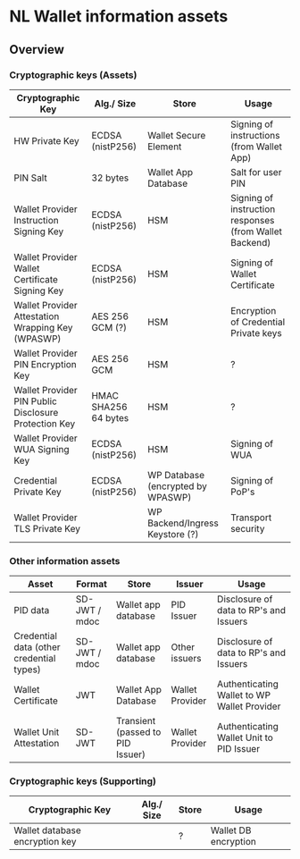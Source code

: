 # NL Wallet information assets

## Overview 

### Cryptographic keys (Assets)

| Cryptographic Key                                    | Alg./ Size           | Store                             | Usage                                                  |
| ---------------------------------------------------- | -------------------- | --------------------------------- | ------------------------------------------------------ |
| HW Private Key                                       | ECDSA (nistP256)     | Wallet Secure Element             | Signing of instructions (from Wallet App)              |
| PIN Salt                                             | 32 bytes             | Wallet App Database               | Salt for user PIN                                      |
| Wallet Provider Instruction Signing Key              | ECDSA (nistP256)     | HSM                               | Signing of instruction responses (from Wallet Backend) |
| Wallet Provider Wallet Certificate Signing Key       | ECDSA (nistP256)     | HSM                               | Signing of Wallet Certificate                          |
| Wallet Provider Attestation Wrapping Key (WPASWP)    | AES 256 GCM (?)      | HSM                               | Encryption of Credential Private keys                  |
| Wallet Provider PIN Encryption Key                   | AES 256 GCM          | HSM                               | ?                                                      |
| Wallet Provider PIN Public Disclosure Protection Key | HMAC SHA256 64 bytes | HSM                               | ?                                                      |
| Wallet Provider WUA Signing Key                      | ECDSA (nistP256)     | HSM                               | Signing of WUA                                         |
| Credential Private Key                               | ECDSA (nistP256)     | WP Database (encrypted by WPASWP) | Signing of PoP's                                       |
| Wallet Provider TLS Private Key                      |                      | WP Backend/Ingress Keystore (?)   | Transport security                                     |


### Other information assets
| Asset                                    | Format             | Store                            | Issuer          | Usage                                       |
| ---------------------------------------- | ------------------ | -------------------------------- | --------------- | ------------------------------------------- |
| PID data                                 | SD-JWT /<br/> mdoc | Wallet app database              | PID Issuer      | Disclosure of data to RP's and Issuers      |
| Credential data (other credential types) | SD-JWT /<br/> mdoc | Wallet app database              | Other issuers   | Disclosure of data to RP's and Issuers      |
| Wallet Certificate                       | JWT                | Wallet App Database              | Wallet Provider | Authenticating Wallet to WP Wallet Provider |
| Wallet Unit Attestation                  | SD-JWT             | Transient (passed to PID Issuer) | Wallet Provider | Authenticating Wallet Unit to PID Issuer    |


### Cryptographic keys (Supporting)
| Cryptographic Key              | Alg./ Size | Store | Usage                |
| ------------------------------ | ---------- | ----- | -------------------- |
| Wallet database encryption key |            | ?     | Wallet DB encryption |

